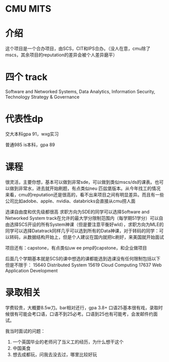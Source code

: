 
# CMU MITS

# 介绍
这个项目是一个合办项目，由SCS，CIT和IPS合办。（没人在意，cmu除了mscs，其余项目的reputation的差异会被个人差异磨平）

# 四个 track
Software and Networked Systems, Data Analytics, Information Security, Technology Strategy & Governance

# 代表性dp
交大本科gpa 91，wxg实习

普通985 is本科，gpa 89

# 课程
很灵活，主要你想，基本可以做到非常sde，可以做到类似mscs/ds的课表。也可以做到非常水，进去就开始刷题，有点类似neu 匹兹堡版本。从今年找工的情况来看，cmu的reputation还是很高的，看不出来项目之间有明显差异。而且有一些公司比如adobe、apple、nvidia、databricks会直接从cmu捞人面

选课自由度和优先级都很高
求职方向为SDE的同学可以选择Software and Networked System track在允许的最大学分限制范围内（每学期51学分）可以自由选择SCS开设的所有System神课（但是要注意平衡好wld），求职方向为MLE的同学可以选择Datatrack同样几乎可以选到所有的Data神课，对于转码的同学：可以转码，从数据结构开始上，但是个人建议在国内就把lc刷好，来美国就开始面试

项目还有：capstone，有点类似uw ee pmp的capstone，和企业做项目

后面几个学期基本就是SCS的课中想选的课都能选到选课没有任何限制包括以下但是不限于：
15640 Distributed System
15619 Cloud Computing
17637 Web Application Development

# 录取相关
学费较贵，大概要8.5w刀。bar相对还行，gpa 3.8+ 口语25基本很有戏，录取时候很有可能会考口语，口语不到25必考。口语到25也有可能考，会发邮件约面试。

我当时面试的问题：
1. 一个英国毕业的老师问了当义工的经历，为什么想干这个
2. 中国美食
3. 想去成都玩，问我去没去过，哪里比较好玩
